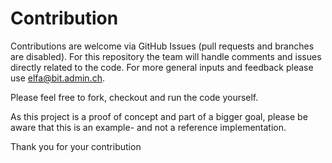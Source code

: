 # Contribution

Contributions are welcome via GitHub Issues (pull requests and branches are disabled). For this repository the team will handle comments and issues directly related to the code. For more general inputs and feedback please use [elfa@bit.admin.ch](mailto:elfa@bit.admin.ch).

Please feel free to fork, checkout and run the code yourself.

As this project is a proof of concept and part of a bigger goal, please be aware that this is an example- and not a reference implementation.

Thank you for your contribution